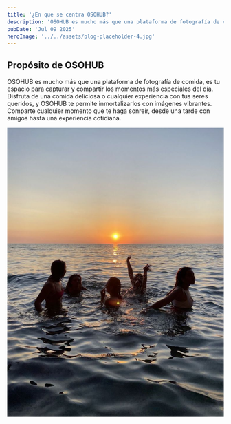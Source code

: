 ```yaml
---
title: '¿En que se centra OSOHUB?'
description: 'OSOHUB es mucho más que una plataforma de fotografía de comida'
pubDate: 'Jul 09 2025'
heroImage: '../../assets/blog-placeholder-4.jpg'
---
```


## Propósito de OSOHUB

OSOHUB es mucho más que una plataforma de fotografía de comida, es tu espacio
para capturar y compartir los momentos más especiales del día. Disfruta de 
una comida deliciosa o cualquier experiencia con tus seres queridos, y OSOHUB 
te permite inmortalizarlos con imágenes vibrantes. Comparte cualquier momento 
que te haga sonreír, desde una tarde con amigos hasta una experiencia cotidiana.

![blog placeholder](../../assets/Card3.jpg)